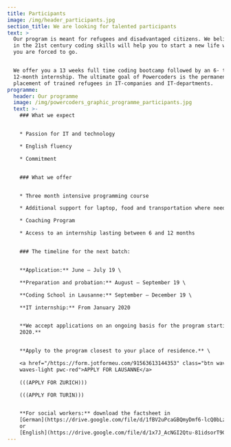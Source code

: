 ```yaml
---
title: Participants
image: /img/header_participants.jpg
section_title: We are looking for talented participants
text: >
  Our program is meant for refugees and disadvantaged citizens. We believe that
  in the 21st century coding skills will help you to start a new life wherever
  you are forced to go. 


  We offer you a 13 weeks full time coding bootcamp followed by an 6- to
  12-month internship. The ultimate goal of Powercoders is the permanent
  placement of trained refugees in IT-companies and IT-departments. 
programme:
  header: Our programme
  image: /img/powercoders_graphic_programme_participants.jpg
  text: >-
    ### What we expect


    * Passion for IT and technology

    * English fluency

    * Commitment


    ### What we offer


    * Three month intensive programming course

    * Additional support for laptop, food and transportation where needed

    * Coaching Program

    * Access to an internship lasting between 6 and 12 months


    ### The timeline for the next batch:


    **Application:** June – July 19 \

    **Preparation and probation:** August – September 19 \

    **Coding School in Lausanne:** September – December 19 \

    **IT internship:** From January 2020


    **We accept applications on an ongoing basis for the program starting early
    2020.**


    **Apply to the program closest to your place of residence.** \

    <a href="/https://form.jotformeu.com/91563613144353" class="btn waves-effect
    waves-light pwc-red">APPLY FOR LAUSANNE</a>
     
    (((APPLY FOR ZURICH)))    

    (((APPLY FOR TURIN)))


    **For social workers:** download the factsheet in
    [German](https://drive.google.com/file/d/1fBV2uPcaGBQmyDmf6-lcQ0bLzjvjHQXf/view)
    or
    [English](https://drive.google.com/file/d/1x7J_AcNGI2Qtu-81idsorT9GW-dyY1j0/view)
---
```


